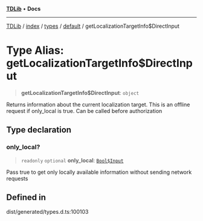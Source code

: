 [**TDLib**](../../../../../../README.md) • **Docs**

***

[TDLib](../../../../../../modules.md) / [index](../../../../../README.md) / [types](../../../README.md) / [default](../README.md) / getLocalizationTargetInfo$DirectInput

# Type Alias: getLocalizationTargetInfo$DirectInput

> **getLocalizationTargetInfo$DirectInput**: `object`

Returns information about the current localization target. This is an offline request if only_local is true. Can be called before authorization

## Type declaration

### only\_local?

> `readonly` `optional` **only\_local**: [`Bool$Input`](Bool$Input.md)

Pass true to get only locally available information without sending network requests

## Defined in

dist/generated/types.d.ts:100103
